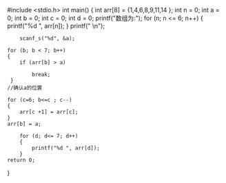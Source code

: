 #include <stdio.h>
int main()
{
	int arr[8] = {1,4,6,8,9,11,14 };
	int n = 0;
	int a = 0;
	int b = 0;
	int c = 0;
	int d = 0;
	printf("数组为:");
	for (n; n <= 6; n++)
	{
		printf("%d ", arr[n]);
	}
	printf(" \n");



		scanf_s("%d", &a);

	for (b; b < 7; b++)
	{ 
		if (arr[b] > a)
		
			break;
     }
	//确认a的位置

	for (c=6; b<=c ; c--)
	{
		arr[c +1] = arr[c];
	}
	arr[b] = a;

		for (d; d<= 7; d++)
		{
			printf("%d ", arr[d]);
		}
	return 0;
}
